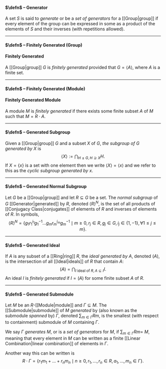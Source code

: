 #### $\defn$ – Generator
A set $S$ is said to *generate* or be a *set of generators* for a [[Group|group]] if every element of the group can be expressed in some as a product of the elements of $S$ and their inverses (with repetitions allowed). 
***
#### $\defn$ – Finitely Generated (Group)
#### Finitely Generated
A [[Group|group]] $G$ is *finitely generated* provided that $G=\langle A \rangle$, where $A$ is a finite set.
***
#### $\defn$ – Finitely Generated (Module)
#### Finitely Generated Module
A module $M$ is *finitely generated* if there exists some finite subset $A$ of $M$ such that $M = R \cdot A$.
***
#### $\defn$ – Generated Subgroup
Given a [[Group|group]] $G$ and a subset $X$ of $G$, *the subgroup of $G$ generated by $X$* is $$\langle X \rangle := \bigcap_{H \leq G, H \supseteq X} H.$$
If $X=\{x\}$ is a set with one element then we write $\langle X \rangle=\langle x \rangle$ and we refer to this as the *cyclic subgroup generated by* $x$.
***
#### $\defn$ – Generated Normal Subgroup
Let $G$ be a [[Group|group]] and let $R \subseteq G$ be a set. The *normal subgroup* of $G$ [[Generator|generated]] by $R$, denoted $\langle R \rangle ^N$, is the set of all products of [[Conjugacy Class|conjugates]] of elements of $R$ and inverses of elements of $R$. In symbols,  $$\langle R \rangle ^N= \{ g_1r_1^{i_1}g_1^{-1} \dots g_mr_m^{i_m}g_m^{-1} \mid m \geq 0, r_j \in R, g_j \in G, i_j \in \{1,-1\}, \forall 1\leq j\leq m\}.$$
***
#### $\defn$ – Generated Ideal
If $A$ is any subset of a [[Ring|ring]] $R$, the *ideal generated by* $A$, denoted $(A)$, is the intersection of all [[Ideal|ideals]] of $R$ that contain $A$:  $$(A)=\bigcap_{I \text{ ideal of }R,  A\subseteq I} I.$$An ideal $I$ is *finitely generated* if $I = (A)$ for some finite subset $A$ of $R$.
***
#### $\defn$ – Generated Submodule
Let $M$ be an $R$-[[Module|module]] and $\Gamma \subseteq M$. The [[Submodule|submodule]] of $M$ *generated* by (also known as the submodule *spanned* by) $\Gamma$, denoted $\sum_{m \in \Gamma} R m$, is the smallest (with respect to containment) submodule of $M$ containing $\Gamma$. 

We say $\Gamma$ *generates* $M$, or is a *set of generators* for $M$, if $\sum_{m \in \Gamma} R m =~M$, meaning that every element in $M$ can be written as a finite [[Linear Combination|linear combination]] of elements in $\Gamma$. 

Another way this can be written is
$$R \cdot \Gamma = \{r_1m_1 + \dots + r_n m_n \mid n \geq 0, r_1,\dots,r_n \in R, a_1, \dots, m_n \in \Gamma\}.$$